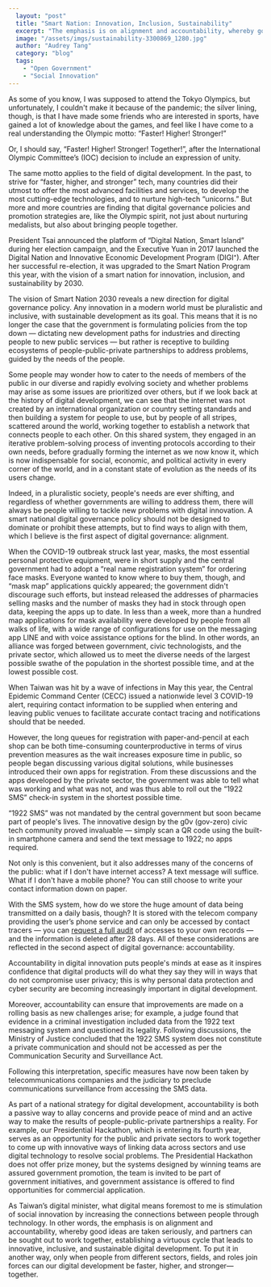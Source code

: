```yaml
---
  layout: "post"
  title: "Smart Nation: Innovation, Inclusion, Sustainability"
  excerpt: "The emphasis is on alignment and accountability, whereby good ideas are taken seriously."
  image: "/assets/imgs/sustainability-3300869_1280.jpg"
  author: "Audrey Tang"
  category: "blog"
  tags: 
    - "Open Government"
    - "Social Innovation"
---
```


As some of you know, I was supposed to attend the Tokyo Olympics, but unfortunately, I couldn't make it because of the pandemic; the silver lining, though, is that I have made some friends who are interested in sports, have gained a lot of knowledge about the games, and feel like I have come to a real understanding the Olympic motto: “Faster! Higher! Stronger!”

Or, I should say, “Faster! Higher! Stronger! Together!”, after the International Olympic Committee’s (IOC) decision to include an expression of unity. 

The same motto applies to the field of digital development. In the past, to strive for “faster, higher, and stronger” tech, many countries did their utmost to offer the most advanced facilities and services, to develop the most cutting-edge technologies, and to nurture high-tech “unicorns.” But more and more countries are finding that digital governance policies and promotion strategies are, like the Olympic spirit, not just about nurturing medalists, but also about bringing people together.

President Tsai announced the platform of “Digital Nation, Smart Island” during her election campaign, and the Executive Yuan in 2017 launched the Digital Nation and Innovative Economic Development Program (DIGI⁺). After her successful re-election, it was upgraded to the Smart Nation Program this year, with the vision of a smart nation for innovation, inclusion, and sustainability by 2030.

The vision of Smart Nation 2030 reveals a new direction for digital governance policy. Any innovation in a modern world must be pluralistic and inclusive, with sustainable development as its goal. This means that it is no longer the case that the government is formulating policies from the top down — dictating new development paths for industries and directing people to new public services — but rather is receptive to building ecosystems of people-public-private partnerships to address problems, guided by the needs of the people.

Some people may wonder how to cater to the needs of members of the public in our diverse and rapidly evolving society and whether problems may arise as some issues are prioritized over others, but if we look back at the history of digital development, we can see that the internet was not created by an international organization or country setting standards and then building a system for people to use, but by people of all stripes, scattered around the world, working together to establish a network that connects people to each other. On this shared system, they engaged in an iterative problem-solving process of inventing protocols according to their own needs, before gradually forming the internet as we now know it, which is now indispensable for social, economic, and political activity in every corner of the world, and in a constant state of evolution as the needs of its users change.

Indeed, in a pluralistic society, people's needs are ever shifting, and regardless of whether governments are willing to address them, there will always be people willing to tackle new problems with digital innovation. A smart national digital governance policy should not be designed to dominate or prohibit these attempts, but to find ways to align with them, which I believe is the first aspect of digital governance: alignment.

When the COVID-19 outbreak struck last year, masks, the most essential personal protective equipment, were in short supply and the central government had to adopt a “real name registration system” for ordering face masks. Everyone wanted to know where to buy them, though, and “mask map” applications quickly appeared; the government didn't discourage such efforts, but instead released the addresses of pharmacies selling masks and the number of masks they had in stock through open data, keeping the apps up to date. In less than a week, more than a hundred map applications for mask availability were developed by people from all walks of life, with a wide range of configurations for use on the messaging app LINE and with voice assistance options for the blind. In other words, an alliance was forged between government, civic technologists, and the private sector, which allowed us to meet the diverse needs of the largest possible swathe of the population in the shortest possible time, and at the lowest possible cost.

When Taiwan was hit by a wave of infections in May this year, the Central Epidemic Command Center (CECC) issued a nationwide level 3 COVID-19 alert, requiring contact information to be supplied when entering and leaving public venues to facilitate accurate contact tracing and notifications should that be needed.

However, the long queues for registration with paper-and-pencil at each shop can be both time-consuming counterproductive in terms of virus prevention measures as the wait increases exposure time in public, so people began discussing various digital solutions, while businesses introduced their own apps for registration. From these discussions and the apps developed by the private sector, the government was able to tell what was working and what was not, and was thus able to roll out the “1922 SMS” check-in system in the shortest possible time.

“1922 SMS” was not mandated by the central government but soon became part of people's lives. The innovative design by the g0v (gov-zero) civic tech community proved invaluable — simply scan a QR code using the built-in smartphone camera and send the text message to 1922; no apps required.

Not only is this convenient, but it also addresses many of the concerns of the public: what if I don't have internet access? A text message will suffice. What if I don't have a mobile phone? You can still choose to write your contact information down on paper. 

With the SMS system, how do we store the huge amount of data being transmitted on a daily basis, though? It is stored with the telecom company providing the user’s phone service and can only be accessed by contact tracers — you can [request a full audit](https://sms.1922.gov.tw/) of accesses to your own records — and the information is deleted after 28 days. All of these considerations are reflected in the second aspect of digital governance: accountability.

Accountability in digital innovation puts people's minds at ease as it inspires confidence that digital products will do what they say they will in ways that do not compromise user privacy; this is why personal data protection and cyber security are becoming increasingly important in digital development.

Moreover, accountability can ensure that improvements are made on a rolling basis as new challenges arise; for example, a judge found that evidence in a criminal investigation included data from the 1922 text messaging system and questioned its legality. Following discussions, the Ministry of Justice concluded that the 1922 SMS system does not constitute a private communication and should not be accessed as per the Communication Security and Surveillance Act.

Following this interpretation, specific measures have now been taken by telecommunications companies and the judiciary to preclude communications surveillance from accessing the SMS data.

As part of a national strategy for digital development, accountability is both a passive way to allay concerns and provide peace of mind and an active way to make the results of people-public-private partnerships a reality. For example, our Presidential Hackathon, which is entering its fourth year, serves as an opportunity for the public and private sectors to work together to come up with innovative ways of linking data across sectors and use digital technology to resolve social problems. The Presidential Hackathon does not offer prize money, but the systems designed by winning teams are assured government promotion, the team is invited to be part of government initiatives, and government assistance is offered to find opportunities for commercial application.

As Taiwan’s digital minister, what digital means foremost to me is stimulation of social innovation by increasing the connections between people through technology. In other words, the emphasis is on alignment and accountability, whereby good ideas are taken seriously, and partners can be sought out to work together, establishing a virtuous cycle that leads to innovative, inclusive, and sustainable digital development. To put it in another way, only when people from different sectors, fields, and roles join forces can our digital development be faster, higher, and stronger— together.
